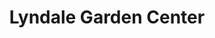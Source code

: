 ---
title: "Lyndale Garden Center"
url: /mendota-heights/lyndale-garden-center/
shop: Garten-Center
---